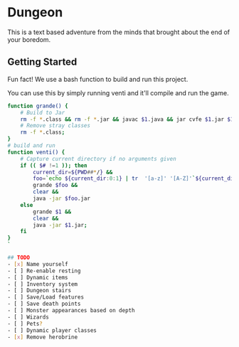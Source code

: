 # Dungeon
This is a text based adventure from the minds that brought about the end of your boredom.

## Getting Started
Fun fact! We use a bash function to build and run this project.

You can use this by simply running venti and it'll compile and run the game.

```bash
function grande() {
	# Build to Jar
	rm -f *.class && rm -f *.jar && javac $1.java && jar cvfe $1.jar $1 *.class
	# Remove stray classes
	rm -f *.class;
}
# build and run
function venti() {
	# Capture current directory if no arguments given
	if (( $# !=1 )); then
		current_dir=${PWD##*/} &&
		foo=`echo ${current_dir:0:1} | tr  '[a-z]' '[A-Z]'`${current_dir:1}
		grande $foo &&
		clear &&
		java -jar $foo.jar
	else
		grande $1 &&
		clear &&
		java -jar $1.jar;
	fi
}
`

## TODO
- [x] Name yourself
- [ ] Re-enable resting
- [ ] Dynamic items
- [ ] Inventory system
- [ ] Dungeon stairs
- [ ] Save/Load features
- [ ] Save death points
- [ ] Monster appearances based on depth
- [ ] Wizards
- [ ] Pets?
- [ ] Dynamic player classes
- [x] Remove herobrine
